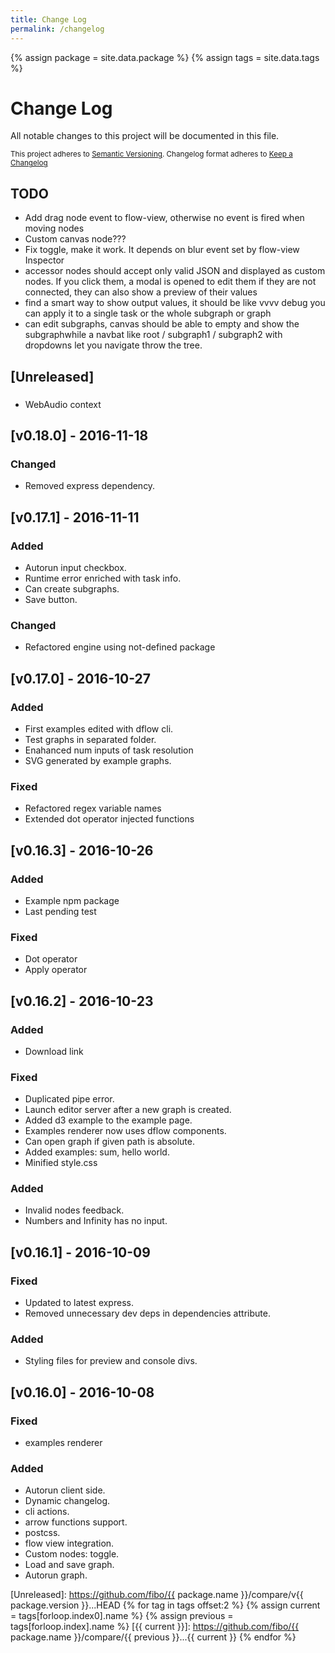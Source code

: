 ```yaml
---
title: Change Log
permalink: /changelog
---
```


{% assign package = site.data.package %}
{% assign tags = site.data.tags %}

# Change Log

All notable changes to this project will be documented in this file.

<sub>This project adheres to [Semantic Versioning](http://semver.org/).
Changelog format adheres to [Keep a Changelog](http://keepachangelog.com/)</sub>

## TODO

- Add drag node event to flow-view, otherwise no event is fired when moving nodes
- Custom canvas node???
- Fix toggle, make it work. It depends on blur event set by flow-view Inspector
- accessor nodes should accept only valid JSON and displayed as custom nodes. If you click them, a modal is opened to edit them if they are not connected, they can also show a preview of their values
- find a smart way to show output values, it should be like vvvv debug you can apply it to a single task or the whole subgraph or graph
- can edit subgraphs, canvas should be able to empty and show the subgraphwhile a navbat like   root / subgraph1 / subgraph2 with dropdowns let you navigate throw the tree.


## [Unreleased]

###

- WebAudio context

## [v0.18.0] - 2016-11-18

### Changed

- Removed express dependency.

## [v0.17.1] - 2016-11-11

### Added

- Autorun input checkbox.
- Runtime error enriched with task info.
- Can create subgraphs.
- Save button.

### Changed

- Refactored engine using not-defined package

## [v0.17.0] - 2016-10-27

### Added

- First examples edited with dflow cli.
- Test graphs in separated folder.
- Enahanced num inputs of task resolution
- SVG generated by example graphs.

### Fixed

- Refactored regex variable names
- Extended dot operator injected functions

## [v0.16.3] - 2016-10-26

### Added

- Example npm package
- Last pending test

### Fixed

- Dot operator
- Apply operator

## [v0.16.2] - 2016-10-23

### Added

- Download link

### Fixed

- Duplicated pipe error.
- Launch editor server after a new graph is created.
- Added d3 example to the example page.
- Examples renderer now uses dflow components.
- Can open graph if given path is absolute.
- Added examples: sum, hello world.
- Minified style.css

### Added

- Invalid nodes feedback.
- Numbers and Infinity has no input.

## [v0.16.1] - 2016-10-09

### Fixed

- Updated to latest express.
- Removed unnecessary dev deps in dependencies attribute.

### Added

- Styling files for preview and console divs.

## [v0.16.0] - 2016-10-08

### Fixed

- examples renderer

### Added

- Autorun client side.
- Dynamic changelog.
- cli actions.
- arrow functions support.
- postcss.
- flow view integration.
- Custom nodes: toggle.
- Load and save graph.
- Autorun graph.

[Unreleased]: https://github.com/fibo/{{ package.name }}/compare/v{{ package.version }}...HEAD
{% for tag in tags offset:2 %}
  {% assign current = tags[forloop.index0].name %}
  {% assign previous = tags[forloop.index].name %}
  [{{ current }}]: https://github.com/fibo/{{ package.name }}/compare/{{ previous }}...{{ current }}
{% endfor %}
